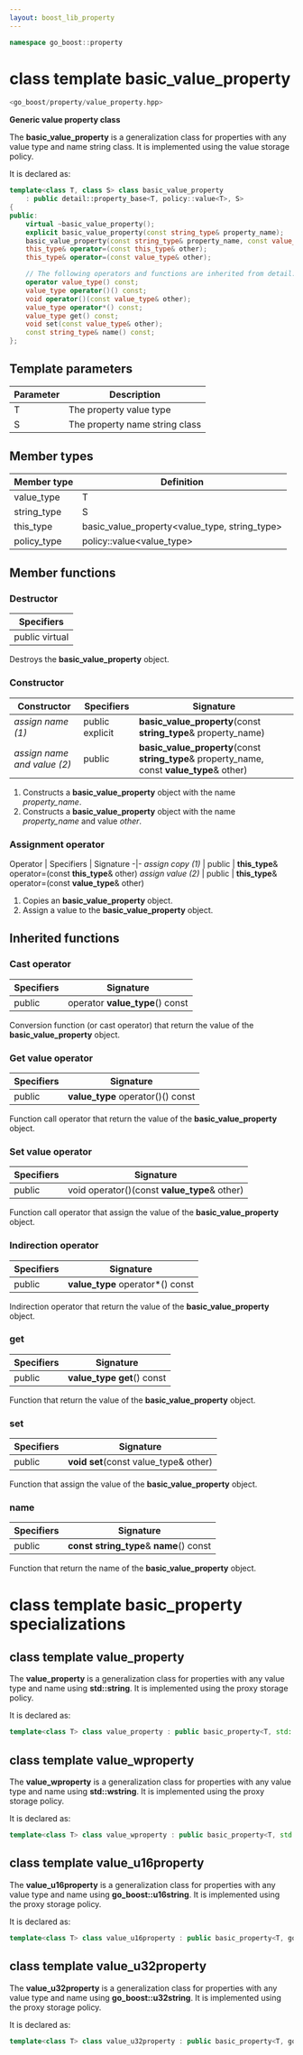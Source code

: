 ```yaml
---
layout: boost_lib_property
---
```


```c++
namespace go_boost::property
```

# class template basic_value_property

```c++
<go_boost/property/value_property.hpp>
```

**Generic value property class**

The **basic_value_property** is a generalization class for properties with any value type
and name string class. It is implemented using the value storage policy.

It is declared as:

```c++
template<class T, class S> class basic_value_property
    : public detail::property_base<T, policy::value<T>, S>
{
public:
    virtual ~basic_value_property();
    explicit basic_value_property(const string_type& property_name);
    basic_value_property(const string_type& property_name, const value_type& other);
    this_type& operator=(const this_type& other);
    this_type& operator=(const value_type& other);

    // The following operators and functions are inherited from detail::property_base<T, policy::value<T>, S>
    operator value_type() const;
    value_type operator()() const;
    void operator()(const value_type& other);
    value_type operator*() const;
    value_type get() const;
    void set(const value_type& other);
    const string_type& name() const;
};
```

## Template parameters

Parameter | Description
-|-
T | The property value type
S | The property name string class

## Member types

Member type | Definition
-|-
value_type | T
string_type | S
this_type | basic_value_property<value_type, string_type>
policy_type | policy\::value<value_type>

## Member functions

### Destructor

Specifiers |
-|
public virtual |

Destroys the **basic_value_property** object.

### Constructor

Constructor | Specifiers | Signature
-|-|-
*assign name (1)* | public explicit | **basic_value_property**(const **string_type**& property_name)
*assign name and value (2)* | public | **basic_value_property**(const **string_type**& property_name, const **value_type**& other)

1. Constructs a **basic_value_property** object with the name *property_name*.
2. Constructs a **basic_value_property** object with the name *property_name* and value *other*.

### Assignment operator

Operator | Specifiers | Signature
-|-
*assign copy (1)* | public | **this_type**& operator=(const **this_type**& other)
*assign value (2)* | public | **this_type**& operator=(const **value_type**& other)

1. Copies an **basic_value_property** object.
2. Assign a value to the **basic_value_property** object.

## Inherited functions

### Cast operator

Specifiers | Signature
-|-
public | operator **value_type**() const

Conversion function (or cast operator) that return the value of the **basic_value_property** object.

### Get value operator

Specifiers | Signature
-|-
public | **value_type** operator()() const

Function call operator that return the value of the **basic_value_property** object.

### Set value operator

Specifiers | Signature
-|-
public | void operator()(const **value_type**& other)

Function call operator that assign the value of the **basic_value_property** object.

### Indirection operator

Specifiers | Signature
-|-
public | **value_type** operator\*() const

Indirection operator that return the value of the **basic_value_property** object.

### get

Specifiers | Signature
-|-
public | **value_type get**() const

Function that return the value of the **basic_value_property** object.

### set

Specifiers | Signature
-|-
public | **void set**(const value_type& other)

Function that assign the value of the **basic_value_property** object.

### name

Specifiers | Signature
-|-
public | **const string_type**& **name**() const

Function that return the name of the **basic_value_property** object.

# class template basic_property specializations

## class template value_property

The **value_property** is a generalization class for properties with any value type and name
using **std::string**. It is implemented using the proxy storage policy.

It is declared as:

```c++
template<class T> class value_property : public basic_property<T, std::string>;
```

## class template value_wproperty

The **value_wproperty** is a generalization class for properties with any value type and name
using **std::wstring**. It is implemented using the proxy storage policy.

It is declared as:

```c++
template<class T> class value_wproperty : public basic_property<T, std::wstring>;
```

## class template value_u16property

The **value_u16property** is a generalization class for properties with any value type and name
using **go_boost::u16string**. It is implemented using the proxy storage policy.

It is declared as:

```c++
template<class T> class value_u16property : public basic_property<T, go_boost::u16string>;
```

## class template value_u32property

The **value_u32property** is a generalization class for properties with any value type and name
using **go_boost::u32string**. It is implemented using the proxy storage policy.

It is declared as:

```c++
template<class T> class value_u32property : public basic_property<T, go_boost::u32string>;
```
